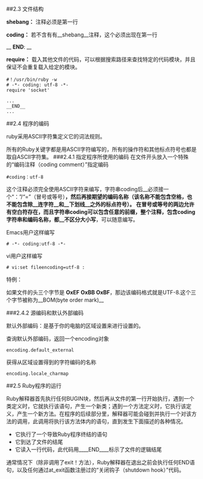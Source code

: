 ##2.3 文件结构

__shebang：__ 注释必须是第一行

__coding：__ 若不含有有__shebang__注释，这个必须出现在第一行

__ __END__: __ 

__require：__ 载入其他文件的代码，可以根据搜索路径来查找特定的代码模块，并且保证不会重复载入给定的模块。

	#！/usr/bin/ruby -w
	# -*- coding: utf-8 -*-
	require 'socket'

	...
	__END__
	...


##2.4 程序的编码

 ruby采用ASCII字符集定义它的词法规则。

 所有的Ruby关键字都是用ASCII字符编写的，所有的操作符和其他标点符号也都是取自ASCII字符集。
###2.4.1 指定程序所使用的编码
在文件开头放入一个特殊的“编码注释（coding comment）”指定编码
	
	#coding：utf-8

这个注释必须完全使用ASCII字符来编写，字符串coding后__必须接一个“：”/“=”（冒号或等号）__，然后再接期望的编码名称（该名称不能包含空格，也不能包含除__连字符__和__下划线__之外的标点符号）。
在冒号或等号的两边允许有空白符存在，而且字符串coding可以包含任意的前缀，整个注释，包含coding字符串和编码名称，都__不区分大小写__，可以随意编写。

Emacs用户这样编写

	# -*- coding:utf-8 -*-
vi用户这样编写

	# vi:set fileencoding=utf-8 :


特例：

如果文件的头三个字节是 __OxEF OxBB OxBF__，那边该编码格式就是UTF-8.这个三个字节被称为__BOM(byte order mark)__

###2.4.2 源编码和默认外部编码

默认外部编码：是基于你的电脑的区域设置来进行设置的。

查询默认外部编码，返回一个encoding对象

	encoding.default_external
获得从区域设置得到的字符编码的名称

	encoding.locale_charmap



##2.5 Ruby程序的运行

Ruby解释器首先执行任何BUGIN块，然后再从文件的第一行开始执行，遇到一个类定义时，它就执行该语句，产生一个新类；遇到一个方法定义时，它执行该定义，产生一个新方法。在程序的后续部分里，解释器可能会碰到并执行一个对该方法的调用，此调用将执行该方法体内的语句，直到发生下面描述的各种情况。
* 它执行了一个导致Ruby程序终结的语句
* 它到达了文件的结尾
* 它读入一行代码，此代码用____END____标示了文件的逻辑结尾

通常情况下（除非调用了exit！方法），Ruby解释器在退出之前会执行任何END语句，以及任何通过at_exit函数注册过的“关闭钩子（shutdown hook）”代码。
